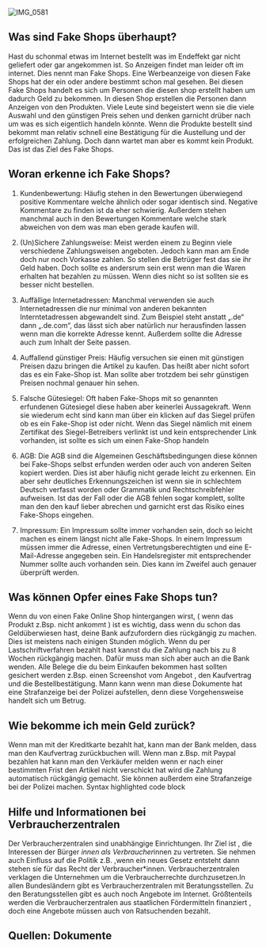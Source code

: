 ![IMG_0581](https://user-images.githubusercontent.com/98891212/186103408-d7788385-0343-4d59-8f58-70221376a550.jpeg)
## Was sind Fake Shops überhaupt?

Hast du schonmal etwas im Internet bestellt was im Endeffekt gar nicht geliefert oder gar angekommen ist. So Anzeigen findet man leider oft im internet. Dies nennt man Fake Shops. Eine Werbeanzeige von  diesen Fake Shops hat der ein oder andere bestimmt schon mal gesehen. Bei diesen Fake Shops handelt es sich um Personen die diesen shop erstellt haben um dadurch Geld zu bekommen. In diesen Shop erstellen die Personen dann Anzeigen von den Produkten. Viele Leute sind begeistert wenn sie die viele Auswahl und den günstigen Preis sehen und denken garnicht drüber nach um was es sich eigentlich handeln könnte. Wenn die Produkte bestellt sind bekommt man relativ schnell eine Bestätigung für die Austellung und der erfolgreichen Zahlung. Doch dann wartet man aber es kommt kein Produkt. Das ist das Ziel des Fake Shops.

## Woran erkenne ich Fake Shops?

1. Kundenbewertung: 
Häufig stehen in den Bewertungen überwiegend positive Kommentare welche ähnlich oder sogar identisch sind. Negative Kommentare zu finden ist da eher schwierig. Außerdem stehen manchmal auch in den Bewertungen Kommentare welche stark abweichen von dem was man eben gerade kaufen will. 

2. (Un)Sichere Zahlungsweise: 
Meist werden einem zu Beginn viele verschiedene Zahlungsweisen angeboten. Jedoch kann man am Ende doch nur noch Vorkasse zahlen. So stellen die Betrüger fest das sie ihr Geld haben. Doch sollte es andersrum sein erst wenn man die Waren erhalten hat bezahlen zu müssen. Wenn dies nicht so ist sollten sie es besser nicht bestellen. 

3. Auffällige Internetadressen: 
Manchmal verwenden sie auch Internetadressen die nur minimal von anderen bekannten Interntetadressen abgewandelt sind. Zum Beispiel steht anstatt „.de“ dann „.de.com“, das lässt sich aber natürlich nur herausfinden lassen wenn man die korrekte Adresse kennt. Außerdem sollte die Adresse auch zum Inhalt der Seite passen. 

4. Auffallend günstiger Preis: 
Häufig versuchen sie einen mit günstigen Preisen dazu bringen die Artikel zu kaufen. Das heißt aber nicht sofort das es ein Fake-Shop ist. Man sollte aber trotzdem bei sehr günstigen Preisen nochmal genauer hin sehen. 

5. Falsche Gütesiegel: 
Oft haben Fake-Shops mit so genannten erfundenen Gütesiegel diese haben aber keinerlei Aussagekraft. Wenn sie wiederum echt sind kann man über ein klicken auf das Siegel prüfen ob es ein Fake-Shop ist oder nicht. Wenn das Siegel nämlich mit einem Zertifikat des Siegel-Betreibers verlinkt ist und kein entsprechender Link vorhanden, ist sollte es sich um einen Fake-Shop handeln  

6. AGB:
Die AGB sind die Algemeinen Geschäftsbedingungen diese können bei Fake-Shops selbst erfunden werden oder auch von anderen Seiten kopiert werden. Dies ist aber häufig nicht gerade leicht zu erkennen. Ein aber sehr deutliches Erkennungszeichen ist wenn sie in schlechtem Deutsch verfasst worden oder Grammatik und Rechtschreibfehler aufweisen. Ist das der Fall oder die AGB fehlen sogar komplett, sollte man den den kauf lieber abrechen und garnicht erst das Risiko eines Fake-Shops eingehen. 

7. Impressum: 
Ein Impressum sollte immer vorhanden sein, doch so leicht machen es einem längst nicht alle Fake-Shops. In einem Impressum müssen immer die Adresse, einen Vertretungsberechtigten und eine E-Mail-Adresse angegeben sein. Ein Handelsregister mit entsprechender Nummer sollte auch vorhanden sein. Dies kann im Zweifel auch genauer überprüft werden. 
 
## Was können Opfer eines Fake Shops tun?

Wenn du von einen Fake Online Shop hintergangen wirst, ( wenn das Produkt z.Bsp. nicht
ankommt ) ist es wichtig, dass wenn du schon das Geldüberwiesen hast, deine Bank aufzufordern dies rückgängig zu machen. Dies ist meistens nach einigen Stunden möglich. Wenn du per Lastschriftverfahren bezahlt hast kannst du die Zahlung nach bis zu 8 Wochen rückgängig machen. Dafür muss man sich aber auch an die Bank wenden. Alle Belege die du beim Einkaufen bekommen hast sollten gesichert werden z.Bsp. einen Screenshot vom Angebot , den Kaufvertrag und die Bestellbestätigung. Mann kann wenn man diese Dokumente hat eine Strafanzeige bei der Polizei aufstellen, denn diese Vorgehensweise handelt sich um Betrug.

## Wie bekomme ich mein Geld zurück?

Wenn man mit der Kreditkarte bezahlt hat, kann man der Bank melden, dass man den Kaufvertrag zurückbuchen will. Wenn man z.Bsp. mit Paypal bezahlen hat kann man den Verkäufer melden wenn er nach einer bestimmten Frist den Artikel nicht verschickt hat wird die Zahlung automatisch rückgängig gemacht. Sie können außerdem eine Strafanzeige bei der Polizei machen.
Syntax highlighted code block

## Hilfe und Informationen bei Verbraucherzentralen  

Der Verbraucherzentralen sind unabhängige Einrichtungen. Ihr Ziel ist , die Interessen der Bürger *innen als Verbraucher*innen zu vertreten. Sie nehmen auch Einfluss auf die Politik z.B. ,wenn ein neues Gesetz entsteht dann stehen sie für das Recht der Verbraucher*innen. Verbraucherzentralen verklagen die Unternehmen um die Verbraucherrechte durchzusetzen.In allen Bundesländern gibt es Verbraucherzentralen mit Beratungsstellen. Zu den Beratungsstellen gibt es auch noch Angebote im Internet. Größtenteils werden die Verbraucherzentralen aus staatlichen Fördermitteln finanziert , doch eine Angebote müssen auch von Ratsuchenden bezahlt.


## Quellen: Dokumente


